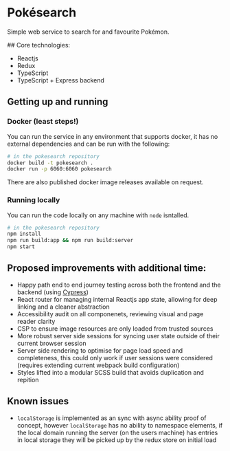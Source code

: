 # Pokésearch

Simple web service to search for and favourite Pokémon.

## Core technologies:
* Reactjs
* Redux
* TypeScript
* TypeScript + Express backend

## Getting up and running

### Docker (least steps!)
You can run the service in any environment that supports docker, it has no external dependencies
and can be run with the following:

```bash
# in the pokesearch repository
docker build -t pokesearch .
docker run -p 6060:6060 pokesearch
```

There are also published docker image releases available on request.

### Running locally
You can run the code locally on any machine with `node` isntalled.

```bash
# in the pokesearch repository
npm install
npm run build:app && npm run build:server
npm start
```

## Proposed improvements with additional time:
* Happy path end to end journey testing across both the frontend and the backend (using [Cypress](https://www.cypress.io/))
* React router for managing internal Reactjs app state, allowing for deep linking and a
cleaner abstraction
* Accessibility audit on all componenets, reviewing visual and page reader clarity
* CSP to ensure image resources are only loaded from trusted sources
* More robust server side sessions for syncing user state outside of their current browser session
* Server side rendering to optimise for page load speed and completeness, this could only work
if user sessions were considered (requires extending current webpack build configuration)
* Styles lifted into a modular SCSS build that avoids duplication and repition

## Known issues
* `localStorage` is implemented as an sync with async ability proof of concept,
however `localStorage` has no ability to namespace elements, if the local domain
running the server (on the users machine) has entries in local storage they will
be picked up by the redux store on initial load